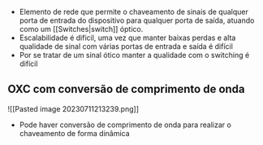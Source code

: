 - Elemento de rede que permite o chaveamento de sinais de qualquer porta de entrada do dispositivo para qualquer porta de saída, atuando como um [[Switches|switch]] óptico.
- Escalabilidade é dificil, uma vez que manter baixas perdas e alta qualidade de sinal com várias portas de entrada e saída é difícil
- Por se tratar de um sinal ótico manter a qualidade com o switching é difícil

## OXC com conversão de comprimento de onda

![[Pasted image 20230711213239.png]]

- Pode haver conversão de comprimento de onda para realizar o chaveamento de forma dinâmica